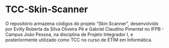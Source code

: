 # TCC-Skin-Scanner

O repositório armazena códigos do projeto “Skin Scanner”, desenvolvido por Evilly Roberta da Silva Oliveira Pê e Gabriel Claudino Pimentel no IFPB - Campus João Pessoa, na disciplina de Projeto Integrador I, e posteriormente utilizado como TCC no curso de ETIM em Informática.

